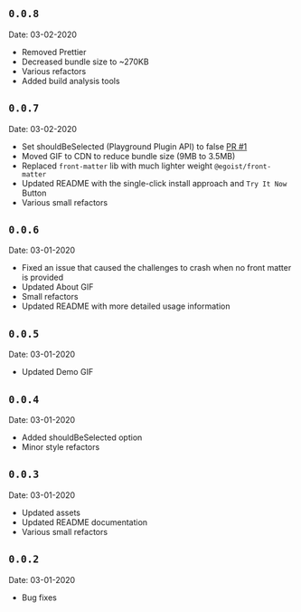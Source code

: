 ## `0.0.8`
Date: 03-02-2020

- Removed Prettier
- Decreased bundle size to ~270KB
- Various refactors
- Added build analysis tools


## `0.0.7`
Date: 03-02-2020

- Set shouldBeSelected (Playground Plugin API) to false [PR #1](https://github.com/gojutin/playground-plugin-challenges/pull/1)
- Moved GIF to CDN to reduce bundle size (9MB to 3.5MB)
- Replaced `front-matter` lib with much lighter weight `@egoist/front-matter`
- Updated README with the single-click install approach and `Try It Now` Button
- Various small refactors

## `0.0.6`
Date: 03-01-2020

- Fixed an issue that caused the challenges to crash when no front matter is provided
- Updated About GIF
- Small refactors
- Updated README with more detailed usage information

## `0.0.5`
Date: 03-01-2020

- Updated Demo GIF

## `0.0.4`
Date: 03-01-2020

- Added shouldBeSelected option
- Minor style refactors

## `0.0.3`
Date: 03-01-2020

- Updated assets
- Updated README documentation
- Various small refactors

## `0.0.2`
Date: 03-01-2020

- Bug fixes
